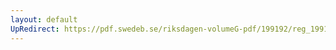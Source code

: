 ```yaml
---
layout: default
UpRedirect: https://pdf.swedeb.se/riksdagen-volumeG-pdf/199192/reg_199192/reg_199192_0045.pdf
---
```

